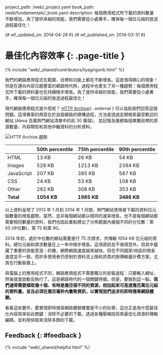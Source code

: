 project_path: /web/_project.yaml book_path: /web/fundamentals/_book.yaml description: 每個應用程式所下載的資料數量不斷增加。為了提供卓越的效能，我們需要從小處著手，確保每一個位元組的放送過程最佳化！

{# wf_updated_on: 2014-04-28 #} {# wf_published_on: 2014-03-31 #}

# 最佳化內容效率 {: .page-title }

{% include "web/_shared/contributors/ilyagrigorik.html" %}

我們的網路應用程式在範圍、目標和功能上都在不斷增長。這是值得開心的現象！ 但是在邁向內容日趨豐富的網路時代時，過程中也產生了另一種趨勢：每個應用程式所下載的資料量也在持續穩步增長。為了提供卓越的效能，我們需要從小處著手，確保每一個位元組的放送過程最佳化！

現代網路應用程式是什麼呢？ [HTTP Archive](http://httparchive.org/){: .external } 可以協助我們回答這個問題。這項專案的用意在於追蹤網路的建構過程，方法是透過定期檢索最受歡迎的網站 (Alexa 百萬熱門網站清單中的前 30 萬個)， 並記錄及匯總每個單獨目標的資源數量、內容類型和其他中繼資料的分析資料。

<img src="images/http-archive-trends.png"  alt="HTTP Archive 趨勢" />

<table class="">
  
<colgroup><col span="1"><col span="1"><col span="1"><col span="1"></colgroup>
<thead>
  <tr>
    <th></th>
    <th>50th percentile</th>
    <th>75th percentile</th>
    <th>90th percentile</th>
  </tr>
</thead>
<tr>
  <td data-th="type">HTML</td>
  <td data-th="50%">13 KB</td>
  <td data-th="75%">26 KB</td>
  <td data-th="90%">54 KB</td>
</tr>
<tr>
  <td data-th="type">Images</td>
  <td data-th="50%">528 KB</td>
  <td data-th="75%">1213 KB</td>
  <td data-th="90%">2384 KB</td>
</tr>
<tr>
  <td data-th="type">JavaScript</td>
  <td data-th="50%">207 KB</td>
  <td data-th="75%">385 KB</td>
  <td data-th="90%">587 KB</td>
</tr>
<tr>
  <td data-th="type">CSS</td>
  <td data-th="50%">24 KB</td>
  <td data-th="75%">53 KB</td>
  <td data-th="90%">108 KB</td>
</tr>
<tr>
  <td data-th="type">Other</td>
  <td data-th="50%">282 KB</td>
  <td data-th="75%">308 KB</td>
  <td data-th="90%">353 KB</td>
</tr>
<tr>
  <td data-th="type"><strong>Total</strong></td>
  <td data-th="50%"><strong>1054 KB</strong></td>
  <td data-th="75%"><strong>1985 KB</strong></td>
  <td data-th="90%"><strong>3486 KB</strong></td>
</tr>
</table>

以上資料呈現了 2013 年 1 月到 2014 年 1 月間，熱門網站使用者下載的資料位元組數量的增長趨勢。當然，並非每個網站都以相同的速率增長，也不是每個網站都需要相同數量的資料，我們也因此重點標出了分佈範圍內幾個不同的分位數：第 50 (中位數)、第 75 和第 90。

2014 年初，處於中位數的網站需要進行 75 次請求，共傳輸 1054 KB 位元組的資料。總位元組和請求數量在上一年中穩步增長。這項資訊並不值得意外，但其中蘊藏了重要的效能意涵：的確，網際網路速度越來越快，但在不同國家/地區的增長速度並不一致，而許多使用者仍受制於資料流上限和昂貴的按傳輸量計費方案，尤其在行動裝置上。

與電腦上的應用程式不同，網路應用程式不需要獨立的安裝過程：只要輸入網址，然後就會啟動及執行了。這是網路時代的一個關鍵特徵。但是，要做到這一點，**我們通常需要擷取幾十個、有時是幾百個不同的資源，相加起來可高達幾百萬位元組的資料量，並且必須在幾百毫秒內彙聚資訊，以實現我們追求的即時搜尋網路體驗。**

看看這些要件，要實現即時搜尋網路體驗確實是不小的壯舉，這也正是為什麼最佳化內容效率如此關鍵：消除不必要的下載，透過各種壓縮技術來最佳化資源的傳輸編碼，並利用快取來消除多餘的下載。

## Feedback {: #feedback }

{% include "web/_shared/helpful.html" %}